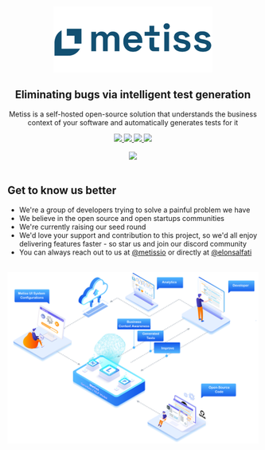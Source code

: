 <div align="center">
	<img src="./assets/logo.png" />
	<h2>Eliminating bugs via intelligent test generation</h2>
	<p>
		Metiss is a self-hosted open-source solution that understands the business context of your software and automatically generates tests for it
	</p>
	<div align="center">
		<a href="https://metiss.io">
			<img src="https://img.shields.io/badge/metiss.io-%233591D0.svg?&style=for-the-badge&logo=googlechrome&logoColor=white" />
		</a>
		<a href="https://twitter.com/metissio">
			<img src="https://img.shields.io/badge/twitter-%231DA1F2.svg?&style=for-the-badge&logo=twitter&logoColor=white" />
		</a>
		<a href="https://linkedin.com/company/metissio">
			<img src="https://img.shields.io/badge/linkedin-%230077B5.svg?&style=for-the-badge&logo=linkedin&logoColor=white" />
		</a>
		<a href="https://metiss.io/discord">
			<img src="https://img.shields.io/badge/discord-%235865F2.svg?&style=for-the-badge&logo=discord&logoColor=white" />
		</a>
	</div>
	<br />
	<div align="center">
		<a href="https://youtu.be/XY2roCRoWMo">
			<img src="https://i.ibb.co/V2tT5zG/tumbnail-play.png" width="450px" />
		</a>
	</div>
	<br />
	<div align="left">
		<h2>Get to know us better</h2>
		<ul>
			<li>We're a group of developers trying to solve a painful problem we have</li>
			<li>We believe in the open source and open startups communities</li>
			<li>We're currently raising our seed round</li>
			<li>We'd love your support and contribution to this project, so we'd all enjoy delivering features faster - so star us and join our discord community</li>
			<li>You can always reach out to us at <a href="https://twitter.com/metissio">@metissio</a> or directly at <a href="https://twitter.com/elonsalfati">@elonsalfati</a></li>
		</ul>
	</div>
	<br />
	<img src="./assets/infographic.png" />
</div>
